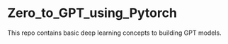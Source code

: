 # Zero_to_GPT_using_Pytorch
This repo contains basic deep learning concepts to building GPT models.
